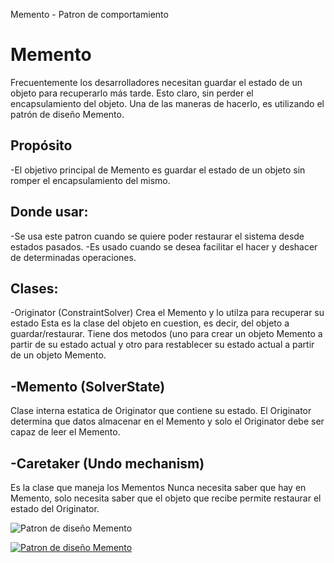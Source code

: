 Memento - Patron de comportamiento

# Memento

Frecuentemente los desarrolladores necesitan guardar el estado de un objeto para recuperarlo más tarde. Esto claro, sin perder el encapsulamiento del objeto. 
Una de las maneras de hacerlo, es utilizando el patrón de diseño Memento. 

## Propósito

-El objetivo principal de Memento es guardar el estado de un objeto sin romper el encapsulamiento del mismo. 

## Donde usar:

-Se usa este patron cuando se quiere poder restaurar el sistema desde estados pasados.
-Es usado cuando se desea facilitar el hacer y deshacer de determinadas operaciones.

## Clases:

-Originator (ConstraintSolver)
Crea el Memento y lo utilza para recuperar su estado
Esta es la clase del objeto en cuestion, es decir, del objeto a guardar/restaurar.
Tiene dos metodos (uno para crear un objeto Memento a partir de su estado actual y otro para restablecer su estado actual a partir de un objeto Memento.

## -Memento (SolverState)

Clase interna estatica de Originator que contiene su estado. El Originator determina que datos almacenar en el Memento y solo el Originator debe ser capaz de leer el Memento.

## -Caretaker (Undo mechanism)

Es la clase que maneja los Mementos
Nunca necesita saber que hay en Memento, solo necesita saber que el objeto que recibe permite restaurar el estado del Originator.

![Patron de diseño Memento](https://drive.google.com/file/d/0B83_9SGe2_UJcGlidjdnZ1loTlk/view?usp=sharing "UML Memento" )

[![Patron de diseño Memento](http://img.youtube.com/vi/YeisVHBt7l0/0.jpg)](http://www.youtube.com/watch?v=YeisVHBt7l0)


